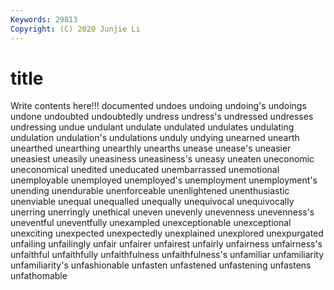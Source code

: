 ```yaml
---
Keywords: 29813
Copyright: (C) 2020 Junjie Li
---
```


# title

Write contents here!!!
documented 
undoes 
undoing 
undoing's 
undoings 
undone 
undoubted 
undoubtedly 
undress
undress's 
undressed 
undresses 
undressing 
undue 
undulant 
undulate 
undulated 
undulates 
undulating
undulation 
undulation's 
undulations 
unduly 
undying 
unearned 
unearth 
unearthed 
unearthing 
unearthly
unearths 
unease 
unease's 
uneasier 
uneasiest 
uneasily 
uneasiness 
uneasiness's 
uneasy 
uneaten
uneconomic 
uneconomical 
unedited 
uneducated 
unembarrassed 
unemotional 
unemployable 
unemployed 
unemployed's 
unemployment
unemployment's 
unending 
unendurable 
unenforceable 
unenlightened 
unenthusiastic 
unenviable 
unequal 
unequalled 
unequally
unequivocal 
unequivocally 
unerring 
unerringly 
unethical 
uneven 
unevenly 
unevenness 
unevenness's 
uneventful
uneventfully 
unexampled 
unexceptionable 
unexceptional 
unexciting 
unexpected 
unexpectedly 
unexplained 
unexplored 
unexpurgated
unfailing 
unfailingly 
unfair 
unfairer 
unfairest 
unfairly 
unfairness 
unfairness's 
unfaithful 
unfaithfully
unfaithfulness 
unfaithfulness's 
unfamiliar 
unfamiliarity 
unfamiliarity's 
unfashionable 
unfasten 
unfastened 
unfastening 
unfastens
unfathomable 
